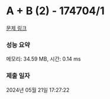 # A + B (2) - 174704/1 

[문제 링크](https://level.goorm.io/exam/174704/a-b-2/quiz/1) 

### 성능 요약

메모리: 34.59 MB, 시간: 0.14 ms

### 제출 일자

2024년 05월 21일 17:27:22

